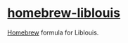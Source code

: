 [homebrew-liblouis][]
=====================

[Homebrew][] formula for Liblouis.


[homebrew]: http://brew.sh/
[homebrew-liblouis]: https://github.com/liblouis/homebrew-liblouis
